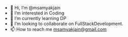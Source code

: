 - 👋 Hi, I’m @msamyakjain
- 👀 I’m interested in Coding
- 🌱 I’m currently learning DP
- 💞️ I’m looking to collaborate on FullStackDevelopment.
- 📫 How to reach me msamyakjain@gmail.com

<!---
msamyakjain/msamyakjain is a ✨ special ✨ repository because its `README.md` (this file) appears on your GitHub profile.
You can click the Preview link to take a look at your changes.
--->
